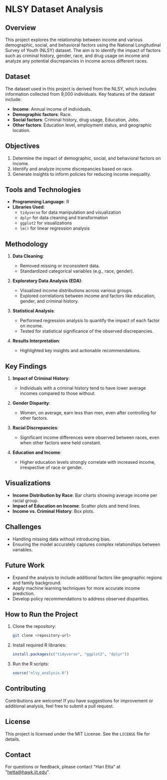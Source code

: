 # NLSY Dataset Analysis

## Overview
This project explores the relationship between income and various demographic, social, and behavioral factors using the National Longitudinal Survey of Youth (NLSY) dataset. The aim is to identify the impact of factors such as criminal history, gender, race, and drug usage on income and analyze any potential discrepancies in income across different races.

## Dataset
The dataset used in this project is derived from the NLSY, which includes information collected from 9,000 individuals. Key features of the dataset include:

- **Income**: Annual income of individuals.
- **Demographic factors**:  Race.
- **Social factors**: Criminal history, drug usage, Education, Jobs.
- **Other factors**: Education level, employment status, and geographic location.

## Objectives
1. Determine the impact of demographic, social, and behavioral factors on income.
2. Identify and analyze income discrepancies based on race.
3. Generate insights to inform policies for reducing income inequality.

## Tools and Technologies
- **Programming Language**: R
- **Libraries Used**: 
  - `tidyverse` for data manipulation and visualization
  - `dplyr` for data cleaning and transformation
  - `ggplot2` for visualizations
  - `lm()` for linear regression analysis

## Methodology
1. **Data Cleaning**:
   - Removed missing or inconsistent data.
   - Standardized categorical variables (e.g., race, gender).

2. **Exploratory Data Analysis (EDA)**:
   - Visualized income distributions across various groups.
   - Explored correlations between income and factors like education, gender, and criminal history.

3. **Statistical Analysis**:
   - Performed regression analysis to quantify the impact of each factor on income.
   - Tested for statistical significance of the observed discrepancies.

4. **Results Interpretation**:
   - Highlighted key insights and actionable recommendations.

## Key Findings
1. **Impact of Criminal History**:
   - Individuals with a criminal history tend to have lower average incomes compared to those without.

2. **Gender Disparity**:
   - Women, on average, earn less than men, even after controlling for other factors.

3. **Racial Discrepancies**:
   - Significant income differences were observed between races, even when other factors were held constant.

4. **Education and Income**:
   - Higher education levels strongly correlate with increased income, irrespective of race or gender.

## Visualizations
- **Income Distribution by Race**: Bar charts showing average income per racial group.
- **Impact of Education on Income**: Scatter plots and trend lines.
- **Income vs. Criminal History**: Box plots.

## Challenges
- Handling missing data without introducing bias.
- Ensuring the model accurately captures complex relationships between variables.

## Future Work
- Expand the analysis to include additional factors like geographic regions and family background.
- Apply machine learning techniques for more accurate income prediction.
- Develop policy recommendations to address observed disparities.

## How to Run the Project
1. Clone the repository:
   ```bash
   git clone <repository-url>
   ```
2. Install required R libraries:
   ```R
   install.packages(c("tidyverse", "ggplot2", "dplyr"))
   ```
3. Run the R scripts:
   ```R
   source("nlsy_analysis.R")
   ```

## Contributing
Contributions are welcome! If you have suggestions for improvement or additional analysis, feel free to submit a pull request.

## License
This project is licensed under the MIT License. See the `LICENSE` file for details.

## Contact
For questions or feedback, please contact "Hari Etta" at "hetta@hawk.iit.edu".
